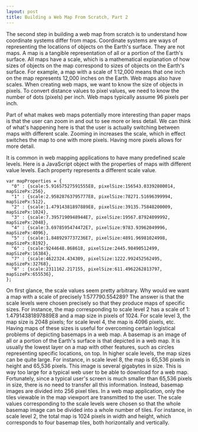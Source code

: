 ```yaml
---
layout: post
title: Building a Web Map From Scratch, Part 2
---
```


The second step in building a web map from scratch is to understand how coordinate systems differ from maps. Coordinate systems are ways of representing the locations of objects on the Earth's surface. They are not maps. A map is a tangible representation of all or a portion of the Earth's surface.  All maps have a scale, which is a mathematical explanation of how sizes of objects on the map correspond to sizes of objects on the Earth's surface. For example, a map with a scale of 1:12,000 means that one inch on the map represents 12,000 inches on the Earth. Web maps also have scales. When creating web maps, we want to know the size of objects in pixels. To convert distance values to pixel values, we need to know the number of dots (pixels) per inch.  Web maps typically assume 96 pixels per inch.

Part of what makes web maps potentially more interesting than paper maps is that the user can zoom in and out to see more or less detail. We can think of what's happening here is that the user is actually switching between maps with different scale. Zooming in increases the scale, which in effect switches the map to one with more pixels. Having more pixels allows for more detail.

It is common in web mapping applications to have many predefined scale levels.  Here is a JavaScript object with the properties of maps with different value levels. Each property represents a different scale value.
```
var mapProperties = {
  "0" : {scale:5.91657527591555E8, pixelSize:156543.03392800014, mapSizePx:256},
  "1" : {scale:2.95828763795777E8, pixelSize:78271.51696399994, mapSizePx:512},
  "2" : {scale:1.47914381897889E8, pixelSize:39135.75848200009, mapSizePx:1024},
  "3" : {scale:7.3957190948944E7, pixelSize:19567.87924099992, mapSizePx:2048},
  "4" : {scale:3.6978595474472E7, pixelSize:9783.93962049996, mapSizePx:4096},
  "5" : {scale:1.8489297737236E7, pixelSize:4891.96981024998, mapSizePx:8192},
  "6" : {scale:9244648.868618, pixelSize:2445.98490512499, mapSizePx:16384},
  "7" : {scale:4622324.434309, pixelSize:1222.992452562495, mapSizePx:32768},
  "8" : {scale:2311162.217155, pixelSize:611.4962262813797, mapSizePx:655536},
};
```

On first glance, the scale values seem pretty arbitrary. Why would we want a map with a scale of precisely 1:577790.554289? The answer is that the scale levels were chosen precisely so that they produce maps of specific sizes. For instance, the map corresponding to scale level 2 has a scale of 1: 1.47914381897889E8 and a map size in pixels of 1024. For scale level 3, the map size is 2048 pixels; for scale level 4, the map is 4096 pixels, etc. Having maps of these sizes is useful for overcoming certain logistical problems of depicting basemaps in a web map. A basemap is an image of all or a portion of the Earth's surface is that depicted in a web map. It is usually the lowest layer on a map with other features, such as circles representing specific locations, on top.  In higher scale levels, the map sizes can be quite large. For instance, in scale level 8, the map is 65,536 pixels in height and 65,536 pixels. This image is several gigabytes in size. This is way too large for a typical web user to be able to download for a web map. Fortunately, since a typical user's screen is much smaller than 65,536 pixels in size, there is no need to transfer all this information. Instead, basemap images are divided into 256 pixel tiles. In a web map application, only the tiles viewable in the map viewport are transmitted to the user. The scale values corresponding to the scale levels were chosen so that the whole basemap image can be divided into a whole number of tiles. For instance, in scale level 2, the total map is 1024 pixels in width and height, which corresponds to four basemap tiles, both horizontally and vertically.
